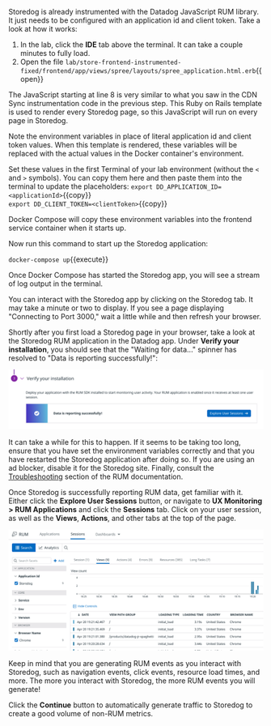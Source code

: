 Storedog is already instrumented with the Datadog JavaScript RUM library. It just needs to be configured with an application id and client token. Take a look at how it works:

1. In the lab, click the **IDE** tab above the terminal. It can take a couple minutes to fully load.
1. Open the file `lab/store-frontend-instrumented-fixed/frontend/app/views/spree/layouts/spree_application.html.erb`{{open}}

The JavaScript starting at line 8 is very similar to what you saw in the CDN Sync instrumentation code in the previous step. This Ruby on Rails template is used to render every Storedog page, so this JavaScript will run on every page in Storedog.

Note the environment variables in place of literal application id and client token values. When this template is rendered, these variables will be replaced with the actual values in the Docker container's environment. 

Set these values in the first Terminal of your lab environment (without the `<` and `>` symbols). You can copy them here and then paste them into the terminal to update the placeholders:
`export DD_APPLICATION_ID=<applicationId>`{{copy}}  
`export DD_CLIENT_TOKEN=<clientToken>`{{copy}}  

Docker Compose will copy these environment variables into the frontend service container when it starts up.

Now run this command to start up the Storedog application:

`docker-compose up`{{execute}}

Once Docker Compose has started the Storedog app, you will see a stream of log output in the terminal.

You can interact with the Storedog app by clicking on the Storedog tab. It may take a minute or two to display. If you see a page displaying "Connecting to Port 3000," wait a little while and then refresh your browser.

Shortly after you first load a Storedog page in your browser, take a look at the Storedog RUM application in the Datadog app. Under **Verify your installation**, you should see that the "Waiting for data..." spinner has resolved to "Data is reporting successfully!":

![Successful RUM instrumentation](./assets/rum_success.png)

It can take a while for this to happen. If it seems to be taking too long, ensure that you have set the environment variables correctly and that you have restarted the Storedog application after doing so. If you are using an ad blocker, disable it for the Storedog site. Finally, consult the [Troubleshooting](https://docs.datadoghq.com/real_user_monitoring/browser/troubleshooting/) section of the RUM documentation.

Once Storedog is successfully reporting RUM data, get familiar with it. Either click the **Explore User Sessions** button, or navigate to **UX Monitoring > RUM Applications** and click the **Sessions** tab. Click on your user session, as well as the **Views**, **Actions**, and other tabs at the top of the page. 

![Exploring RUM data](./assets/rum_explorer.png)

Keep in mind that you are generating RUM events as you interact with Storedog, such as navigation events, click events, resource load times, and more. The more you interact with Storedog, the more RUM events you will generate!

Click the **Continue** button to automatically generate traffic to Storedog to create a good volume of non-RUM metrics.
